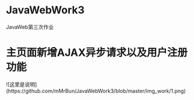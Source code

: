 # JavaWebWork3
JavaWeb第三次作业<br>
<h1>主页面新增AJAX异步请求以及用户注册功能</h1>
![这里是说明](https://github.com/mMrBun/JavaWebWork3/blob/master/img_work/1.png)

